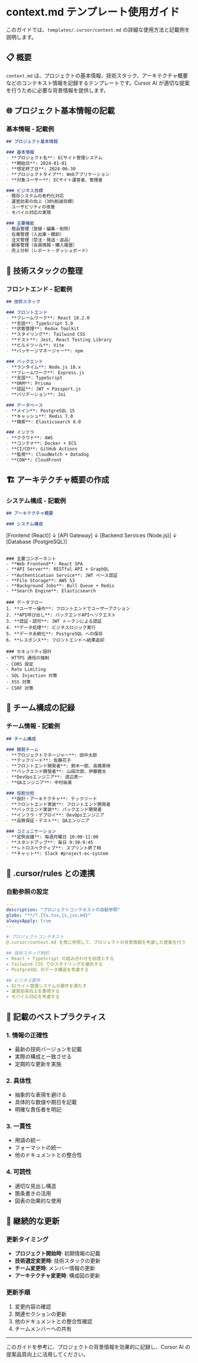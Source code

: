 # context.md テンプレート使用ガイド

このガイドでは、`templates/.cursor/context.md` の詳細な使用方法と記載例を説明します。

## 📋 概要

`context.md` は、プロジェクトの基本情報、技術スタック、アーキテクチャ概要などのコンテキスト情報を記録するテンプレートです。Cursor AI が適切な提案を行うために必要な背景情報を提供します。

## 🌐 プロジェクト基本情報の記載

### 基本情報 - 記載例

```markdown
## プロジェクト基本情報

### 基本情報
- **プロジェクト名**: ECサイト管理システム
- **開始日**: 2024-01-01
- **想定終了日**: 2024-06-30
- **プロジェクトタイプ**: Webアプリケーション
- **対象ユーザー**: ECサイト運営者、管理者

### ビジネス目標
- 既存システムの老朽化対応
- 運営効率の向上（30%削減目標）
- ユーザビリティの改善
- モバイル対応の実現

### 主要機能
- 商品管理（登録・編集・削除）
- 在庫管理（入出庫・棚卸）
- 注文管理（受注・発送・返品）
- 顧客管理（会員情報・購入履歴）
- 売上分析（レポート・ダッシュボード）
```

## 🔧 技術スタックの整理

### フロントエンド - 記載例

```markdown
## 技術スタック

### フロントエンド
- **フレームワーク**: React 18.2.0
- **言語**: TypeScript 5.0
- **状態管理**: Redux Toolkit
- **スタイリング**: Tailwind CSS
- **テスト**: Jest, React Testing Library
- **ビルドツール**: Vite
- **パッケージマネージャー**: npm

### バックエンド
- **ランタイム**: Node.js 18.x
- **フレームワーク**: Express.js
- **言語**: TypeScript
- **ORM**: Prisma
- **認証**: JWT + Passport.js
- **バリデーション**: Joi

### データベース
- **メイン**: PostgreSQL 15
- **キャッシュ**: Redis 7.0
- **検索**: Elasticsearch 8.0

### インフラ
- **クラウド**: AWS
- **コンテナ**: Docker + ECS
- **CI/CD**: GitHub Actions
- **監視**: CloudWatch + Datadog
- **CDN**: CloudFront
```

## 🏗️ アーキテクチャ概要の作成

### システム構成 - 記載例

```markdown
## アーキテクチャ概要

### システム構成
```
[Frontend (React)] 
       ↓
[API Gateway] 
       ↓
[Backend Services (Node.js)]
       ↓
[Database (PostgreSQL)]
```

### 主要コンポーネント
- **Web Frontend**: React SPA
- **API Server**: RESTful API + GraphQL
- **Authentication Service**: JWT ベース認証
- **File Storage**: AWS S3
- **Background Jobs**: Bull Queue + Redis
- **Search Engine**: Elasticsearch

### データフロー
1. **ユーザー操作**: フロントエンドでユーザーアクション
2. **API呼び出し**: バックエンドAPIへリクエスト
3. **認証・認可**: JWT トークンによる認証
4. **データ処理**: ビジネスロジック実行
5. **データ永続化**: PostgreSQL への保存
6. **レスポンス**: フロントエンドへ結果返却

### セキュリティ設計
- HTTPS 通信の強制
- CORS 設定
- Rate Limiting
- SQL Injection 対策
- XSS 対策
- CSRF 対策
```

## 👥 チーム構成の記録

### チーム情報 - 記載例

```markdown
## チーム構成

### 開発チーム
- **プロジェクトマネージャー**: 田中太郎
- **テックリード**: 佐藤花子
- **フロントエンド開発者**: 鈴木一郎、高橋美咲
- **バックエンド開発者**: 山田次郎、伊藤健太
- **DevOpsエンジニア**: 渡辺真一
- **QAエンジニア**: 中村由美

### 役割分担
- **設計・アーキテクチャ**: テックリード
- **フロントエンド実装**: フロントエンド開発者
- **バックエンド実装**: バックエンド開発者
- **インフラ・デプロイ**: DevOpsエンジニア
- **品質保証・テスト**: QAエンジニア

### コミュニケーション
- **定例会議**: 毎週月曜日 10:00-11:00
- **スタンドアップ**: 毎日 9:30-9:45
- **レトロスペクティブ**: スプリント終了時
- **チャット**: Slack #project-ec-system
```

## 🔄 .cursor/rules との連携

### 自動参照の設定

```yaml
---
description: "プロジェクトコンテキストの自動参照"
globs: "**/*.{ts,tsx,js,jsx,md}"
alwaysApply: true
---

# プロジェクトコンテキスト
@.cursor/context.md を常に参照して、プロジェクトの背景情報を考慮した提案を行う

## 技術スタック制約
- React + TypeScript の組み合わせを前提とする
- Tailwind CSS でのスタイリングを優先する
- PostgreSQL のデータ構造を考慮する

## ビジネス要件
- ECサイト管理システムの要件を満たす
- 運営効率向上を重視する
- モバイル対応を考慮する
```

## 📝 記載のベストプラクティス

### 1. 情報の正確性
- 最新の技術バージョンを記載
- 実際の構成と一致させる
- 定期的な更新を実施

### 2. 具体性
- 抽象的な表現を避ける
- 具体的な数値や期日を記載
- 明確な責任者を明記

### 3. 一貫性
- 用語の統一
- フォーマットの統一
- 他のドキュメントとの整合性

### 4. 可読性
- 適切な見出し構造
- 箇条書きの活用
- 図表の効果的な使用

## 🔄 継続的な更新

### 更新タイミング
- **プロジェクト開始時**: 初期情報の記載
- **技術選定変更時**: 技術スタックの更新
- **チーム変更時**: メンバー情報の更新
- **アーキテクチャ変更時**: 構成図の更新

### 更新手順
1. 変更内容の確認
2. 関連セクションの更新
3. 他のドキュメントとの整合性確認
4. チームメンバーへの共有

---

このガイドを参考に、プロジェクトの背景情報を効果的に記録し、Cursor AI の提案品質向上に活用してください。 